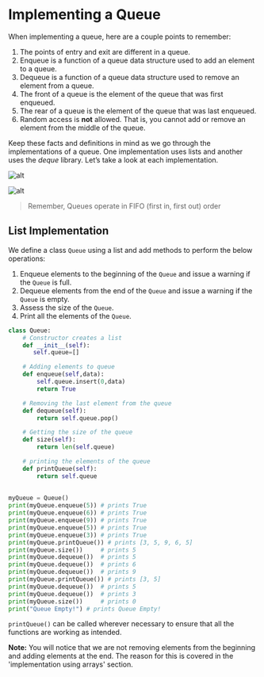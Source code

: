 <!--title={Queue: List Implementation}-->

<!--badges={Algorithms:15}-->

<!--concepts{Queue General, Queue Manipulation}-->

# Implementing a Queue

When implementing a queue, here are a couple points to remember:

1. The points of entry and exit are different in a queue.
2. Enqueue is a function of a queue data structure used to add an element to a queue.
3. Dequeue is a function of a queue data structure used to remove an element from a queue.
4. The front of a queue is the element of the queue that was first enqueued.
5. The rear of a queue is the element of the queue that was last enqueued. 
6. Random access is **not** allowed. That is, you cannot add or remove an element from the middle of the queue.

Keep these facts and definitions in mind as we go through the implementations of a queue. One implementation uses lists and another uses the *deque* library. Let’s take a look at each implementation.

![alt](https://www.tutorialspoint.com/data_structures_algorithms/images/queue_dequeue_diagram.jpg)

![alt](https://www.tutorialspoint.com/data_structures_algorithms/images/queue_enqueue_diagram.jpg)

> Remember, Queues operate in FIFO (first in, first out) order

## List Implementation

We define a class `Queue` using a list and add methods to perform the below operations:

1. Enqueue elements to the beginning of the `Queue` and issue a warning if the `Queue` is full.
2. Dequeue elements from the end of the `Queue` and issue a warning if the `Queue` is empty.
3. Assess the size of the `Queue`.
4. Print all the elements of the `Queue`.

```python
class Queue:
    # Constructor creates a list
    def __init__(self):
       self.queue=[]

    # Adding elements to queue
    def enqueue(self,data):
        self.queue.insert(0,data)
        return True

    # Removing the last element from the queue
    def dequeue(self):
        return self.queue.pop()

    # Getting the size of the queue
    def size(self):
        return len(self.queue)

    # printing the elements of the queue
    def printQueue(self):
        return self.queue
        
 
myQueue = Queue()
print(myQueue.enqueue(5)) # prints True
print(myQueue.enqueue(6)) # prints True
print(myQueue.enqueue(9)) # prints True
print(myQueue.enqueue(5)) # prints True
print(myQueue.enqueue(3)) # prints True
print(myQueue.printQueue()) # prints [3, 5, 9, 6, 5]
print(myQueue.size())     # prints 5
print(myQueue.dequeue())  # prints 5
print(myQueue.dequeue())  # prints 6
print(myQueue.dequeue())  # prints 9
print(myQueue.printQueue()) # prints [3, 5]
print(myQueue.dequeue())  # prints 5
print(myQueue.dequeue())  # prints 3
print(myQueue.size())     # prints 0
print("Queue Empty!") # prints Queue Empty!
```

`printQueue()` can be called wherever necessary to ensure that all the functions are working as intended.

**Note:** You will notice that we are not removing elements from the beginning and adding elements at the end. The reason for this is covered in the 'implementation using arrays' section.